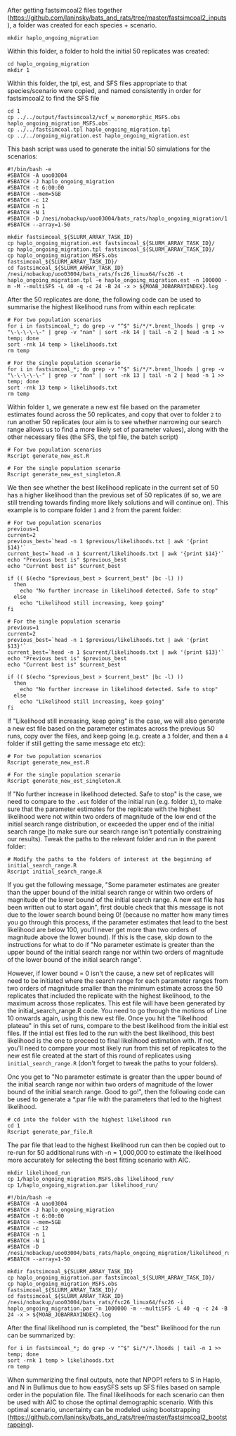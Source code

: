 After getting fastsimcoal2 files together (https://github.com/laninsky/bats_and_rats/tree/master/fastsimcoal2_inputs), a folder was created for each species + scenario.
```
mkdir haplo_ongoing_migration
```
Within this folder, a folder to hold the initial 50 replicates was created:
```
cd haplo_ongoing_migration
mkdir 1
```
Within this folder, the tpl, est, and SFS files appropriate to that species/scenario were copied, and named consistently in order for fastsimcoal2 to find the SFS file
```
cd 1
cp ../../output/fastsimcoal2/vcf_w_monomorphic_MSFS.obs haplo_ongoing_migration_MSFS.obs
cp ../../fastsimcoal.tpl haplo_ongoing_migration.tpl
cp ../../ongoing_migration.est haplo_ongoing_migration.est
```
This bash script was used to generate the initial 50 simulations for the scenarios:
```
#!/bin/bash -e
#SBATCH -A uoo03004
#SBATCH -J haplo_ongoing_migration
#SBATCH -t 6:00:00
#SBATCH --mem=5GB
#SBATCH -c 12
#SBATCH -n 1
#SBATCH -N 1
#SBATCH -D /nesi/nobackup/uoo03004/bats_rats/haplo_ongoing_migration/1
#SBATCH --array=1-50

mkdir fastsimcoal_${SLURM_ARRAY_TASK_ID}
cp haplo_ongoing_migration.est fastsimcoal_${SLURM_ARRAY_TASK_ID}/
cp haplo_ongoing_migration.tpl fastsimcoal_${SLURM_ARRAY_TASK_ID}/
cp haplo_ongoing_migration_MSFS.obs fastsimcoal_${SLURM_ARRAY_TASK_ID}/
cd fastsimcoal_${SLURM_ARRAY_TASK_ID}
/nesi/nobackup/uoo03004/bats_rats/fsc26_linux64/fsc26 -t haplo_ongoing_migration.tpl -e haplo_ongoing_migration.est -n 100000 -m -M --multiSFS -L 40 -q -c 24 -B 24 -x > ${MOAB_JOBARRAYINDEX}.log
```

After the 50 replicates are done, the following code can be used to summarise the highest likelihood runs from within each replicate:
```
# For two population scenarios
for i in fastsimcoal_*; do grep -v "^$" $i/*/*.brent_lhoods | grep -v "\-\-\-\-\-" | grep -v "nan" | sort -nk 14 | tail -n 2 | head -n 1 >> temp; done
sort -rnk 14 temp > likelihoods.txt
rm temp

# For the single population scenario
for i in fastsimcoal_*; do grep -v "^$" $i/*/*.brent_lhoods | grep -v "\-\-\-\-\-" | grep -v "nan" | sort -nk 13 | tail -n 2 | head -n 1 >> temp; done
sort -rnk 13 temp > likelihoods.txt
rm temp
```
Within folder `1`, we generate a new est file based on the parameter estimates found across the 50 replicates, and copy that over to folder `2` to run another 50 replicates (our aim is to see whether narrowing our search range allows us to find a more likely set of parameter values), along with the other necessary files (the SFS, the tpl file, the batch script)
```
# For two population scenarios
Rscript generate_new_est.R

# For the single population scenario
Rscript generate_new_est_singleton.R
```
We then see whether the best likelihood replicate in the current set of 50 has a higher likelihood than the previous set of 50 replicates (if so, we are still trending towards finding more likely solutions and will continue on). This example is to compare folder `1` and `2` from the parent folder:
```
# For two population scenarios
previous=1
current=2
previous_best=`head -n 1 $previous/likelihoods.txt | awk '{print $14}'`
current_best=`head -n 1 $current/likelihoods.txt | awk '{print $14}'`
echo "Previous best is" $previous_best
echo "Current best is" $current_best

if (( $(echo "$previous_best > $current_best" |bc -l) ))
  then
    echo "No further increase in likelihood detected. Safe to stop"
  else   
    echo "Likelihood still increasing, keep going"
fi

# For the single population scenario
previous=1
current=2
previous_best=`head -n 1 $previous/likelihoods.txt | awk '{print $13}'`
current_best=`head -n 1 $current/likelihoods.txt | awk '{print $13}'`
echo "Previous best is" $previous_best
echo "Current best is" $current_best

if (( $(echo "$previous_best > $current_best" |bc -l) ))
  then
    echo "No further increase in likelihood detected. Safe to stop"
  else   
    echo "Likelihood still increasing, keep going"
fi
```
If "Likelihood still increasing, keep going" is the case, we will also generate a new est file based on the parameter estimates across the previous 50 runs, copy over the files, and keep going (e.g. create a `3` folder, and then a `4` folder if still getting the same message etc etc):
```
# For two population scenarios
Rscript generate_new_est.R

# For the single population scenario
Rscript generate_new_est_singleton.R
```
If "No further increase in likelihood detected. Safe to stop" is the case, we need to compare to the `.est` folder of the initial run (e.g. folder `1`), to make sure that the parameter estimates for the replicate with the highest likelihood were not within two orders of magnitude of the low end of the initial search range distribution, or exceeded the upper end of the initial search range (to make sure our search range isn't potentially constraining our results). Tweak the paths to the relevant folder and run in the parent folder:  
```
# Modify the paths to the folders of interest at the beginning of initial_search_range.R
Rscript initial_search_range.R
```
If you get the following message, "Some parameter estimates are greater than the upper bound of the initial search range or within two orders of magnitude of the lower bound of the initial search range. A new est file has been written out to start again", first double check that this message is not due to the lower search bound being 0! (because no matter how many times you go through this process, if the parameter estimates that lead to the best likelihood are below 100, you'll never get more than two orders of magnitude above the lower bound). If this is the case, skip down to the instructions for what to do if "No parameter estimate is greater than the upper bound of the initial search range nor within two orders of magnitude of the lower bound of the initial search range".
 
However, if lower bound = 0 isn't the cause, a new set of replicates will need to be initiated where the search range for each parameter ranges from two orders of magnitude smaller than the minimum estimate across the 50 replicates that included the replicate with the highest likelihood, to the maximum across those replicates. This est file will have been generated by the initial_search_range.R code. You need to go through the motions of Line 10 onwards again, using this new est file. Once you hit the "likelihood plateau" in this set of runs, compare to the best likelihood from the initial est files. If the intial est files led to the run with the best likelihood, this best likelihood is the one to proceed to final likelihood estimation with. If not, you'll need to compare your most likely run from this set of replicates to the new est file created at the start of this round of replicates using `initial_search_range.R` (don't forget to tweak the paths to your folders).

Onc you get to "No parameter estimate is greater than the upper bound of the initial search range nor within two orders of magnitude of the lower bound of the initial search range. Good to go!", then the following code can be used to generate a \*.par file with the parameters that led to the highest likelihood.
```
# cd into the folder with the highest likelihood run
cd 1
Rscript generate_par_file.R
```
The par file that lead to the highest likelihood run can then be copied out to re-run for 50 additional runs with -n = 1,000,000 to estimate the likelihood more accurately for selecting the best fitting scenario with AIC.
```
mkdir likelihood_run
cp 1/haplo_ongoing_migration_MSFS.obs likelihood_run/
cp 1/haplo_ongoing_migration.par likelihood_run/

#!/bin/bash -e
#SBATCH -A uoo03004
#SBATCH -J haplo_ongoing_migration
#SBATCH -t 6:00:00
#SBATCH --mem=5GB
#SBATCH -c 12
#SBATCH -n 1
#SBATCH -N 1
#SBATCH -D /nesi/nobackup/uoo03004/bats_rats/haplo_ongoing_migration/likelihood_run
#SBATCH --array=1-50

mkdir fastsimcoal_${SLURM_ARRAY_TASK_ID}
cp haplo_ongoing_migration.par fastsimcoal_${SLURM_ARRAY_TASK_ID}/
cp haplo_ongoing_migration_MSFS.obs fastsimcoal_${SLURM_ARRAY_TASK_ID}/
cd fastsimcoal_${SLURM_ARRAY_TASK_ID}
/nesi/nobackup/uoo03004/bats_rats/fsc26_linux64/fsc26 -i haplo_ongoing_migration.par -n 1000000 -m --multiSFS -L 40 -q -c 24 -B 24 -x > ${MOAB_JOBARRAYINDEX}.log
```
After the final likelihood run is completed, the "best" likelihood for the run can be summarized by:
```
for i in fastsimcoal_*; do grep -v "^$" $i/*/*.lhoods | tail -n 1 >> temp; done
sort -rnk 1 temp > likelihoods.txt
rm temp
```
When summarizing the final outputs, note that NPOP1 refers to S in Haplo, and N in Bullimus due to how easySFS sets up SFS files based on sample order in the population file. The final likelihoods for each scenario can then be used with AIC to chose the optimal demographic scenario. With this optimal scenario, uncertainty can be modeled using bootstrapping (https://github.com/laninsky/bats_and_rats/tree/master/fastsimcoal2_bootstrapping).
